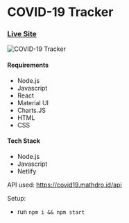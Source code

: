 # COVID-19 Tracker

### [Live Site](https://covid19statswebsite.netlify.com/)

![COVID-19 Tracker](https://i.ibb.co/X87BqVY/Screenshot-2020-04-13-at-10-14-58.png)

#### Requirements
+ Node.js
+ Javascript
+ React
+ Material UI
+ Charts.JS
+ HTML
+ CSS



#### Tech Stack
+ Node.js
+ Javascript
+ Netlify


API used: https://covid19.mathdro.id/api

Setup:
- run ```npm i && npm start```
